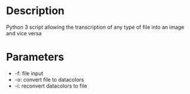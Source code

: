 # Description

Python 3 script allowing the transcription of any type of file into an image and vice versa 

# Parameters

- -f: file input
- -o: convert file to datacolors
- -i: reconvert datacolors to file